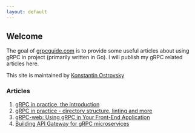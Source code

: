 ```yaml
---
layout: default
---
```

## Welcome
The goal of [grpcguide.com](https://grpcguide.com) is to provide some useful articles about using gRPC in project (primarily written in Go).
I will publish my gRPC related articles here.

This site is maintained by [Konstantin Ostrovsky](https://github.com/kostyay)

### Articles
1. [gRPC in practice, the introduction](/grpc-introduction)
2. [gRPC in practice - directory structure, linting and more](/directory-structure-linting)
3. [gRPC-web: Using gRPC in Your Front-End Application](/grpc-web-frontend)
4. [Building API Gateway for gRPC microservices](/api-gateway)